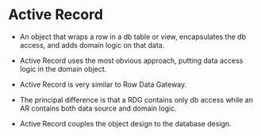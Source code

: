 # Active Record

- An object that wraps a row in a db table or view, encapsulates the db access,
  and adds domain logic on that data.

- Active Record uses the most obvious approach, putting data access logic in the
  domain object.

- Active Record is very similar to Row Data Gateway.

- The principal difference is that a RDG contains only db access while an AR
  contains both data source and domain logic.

- Active Record couples the object design to the database design.
